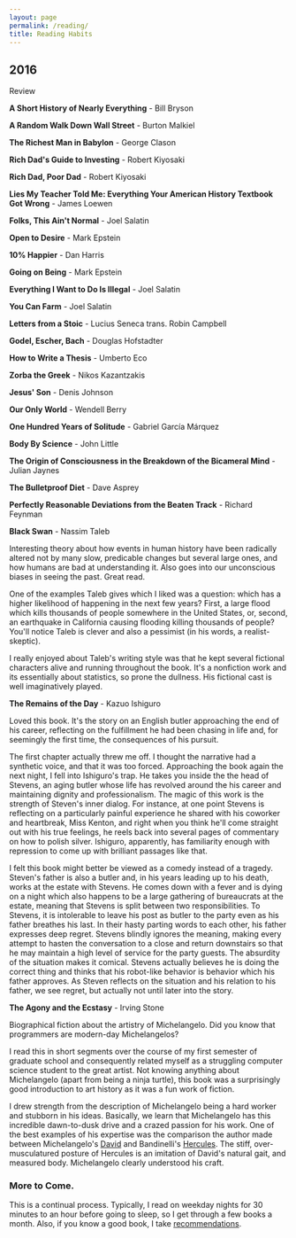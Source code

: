 ```yaml
---
layout: page
permalink: /reading/
title: Reading Habits
---
```


## 2016 
Review

**A Short History of Nearly Everything** - Bill Bryson

**A Random Walk Down Wall Street** - Burton Malkiel

**The Richest Man in Babylon** - George Clason

**Rich Dad's Guide to Investing** - Robert Kiyosaki

**Rich Dad, Poor Dad** - Robert Kiyosaki

**Lies My Teacher Told Me: Everything Your American History Textbook Got Wrong** - James Loewen

**Folks, This Ain't Normal** - Joel Salatin

**Open to Desire** - Mark Epstein

**10% Happier** - Dan Harris

**Going on Being** - Mark Epstein

**Everything I Want to Do Is Illegal** - Joel Salatin

**You Can Farm** - Joel Salatin

**Letters from a Stoic** - Lucius Seneca trans. Robin Campbell

**Godel, Escher, Bach** - Douglas Hofstadter

**How to Write a Thesis** - Umberto Eco

**Zorba the Greek** - Nikos Kazantzakis

**Jesus' Son** - Denis Johnson

**Our Only World** - Wendell Berry

**One Hundred Years of Solitude** - Gabriel García Márquez

**Body By Science** - John Little

**The Origin of Consciousness in the Breakdown of the Bicameral Mind** - Julian Jaynes

**The Bulletproof Diet** - Dave Asprey

**Perfectly Reasonable Deviations from the Beaten Track** - Richard Feynman

**Black Swan** - Nassim Taleb
<div class="reading">
  Interesting theory about how events in human history have been radically altered not by many slow, predicable changes but several large ones, and how humans are bad at understanding it. Also goes into our unconscious biases in seeing the past. Great read. 

  One of the examples Taleb gives which I liked was a question: which has a higher likelihood of happening in the next few years? First, a large flood which kills thousands of people somewhere in the United States, or, second, an earthquake in California causing flooding killing thousands of people? You'll notice Taleb is clever and also a pessimist (in his words, a realist-skeptic).
    
  I really enjoyed about Taleb's writing style was that he kept several fictional characters alive and running throughout the book. It's a nonfiction work and its essentially about statistics, so prone the dullness. His fictional cast is well imaginatively played.
</div>
  
**The Remains of the Day** - Kazuo Ishiguro
<div class="reading">
  Loved this book. It's the story on an English butler approaching the end of his career, reflecting on the fulfillment he had been chasing in life and, for seemingly the first time, the consequences of his pursuit.

  The first chapter actually threw me off. I thought the narrative had a synthetic voice, and that it was too forced. Approaching the book again the next night, I fell into Ishiguro's trap. He takes you inside the the head of Stevens, an aging butler whose life has revolved around the his career and maintaining dignity and professionalism. The magic of this work is the strength of Steven's inner dialog. For instance, at one point Stevens is reflecting on a particularly painful experience he shared with his coworker and heartbreak, Miss Kenton, and right when you think he'll come straight out with his true feelings, he reels back into several pages of commentary on how to polish silver. Ishiguro, apparently, has familiarity enough with repression to come up with brilliant passages like that.

  I felt this book might better be viewed as a comedy instead of a tragedy. Steven's father is also a butler and, in his years leading up to his death, works at the estate with Stevens. He comes down with a fever and is dying on a night which also happens to be a large gathering of bureaucrats at the estate, meaning that Stevens is split between two responsibilities. To Stevens, it is intolerable to leave his post as butler to the party even as his father breathes his last. In their hasty parting words to each other, his father expresses deep regret. Stevens blindly ignores the meaning, making every attempt to hasten the conversation to a close and return downstairs so that he may maintain a high level of service for the party guests. The absurdity of the situation makes it comical. Stevens actually believes he is doing the correct thing and thinks that his robot-like behavior is behavior which his father approves. As Steven reflects on the situation and his relation to his father, we see regret, but actually not until later into the story.
</div>

**The Agony and the Ecstasy** - Irving Stone
<div class="reading">
  Biographical fiction about the artistry of Michelangelo. Did you know that programmers are modern-day Michelangelos? 

  I read this in short segments over the course of my first semester of graduate school and consequently related myself as a struggling computer science student to the great artist. Not knowing anything about Michelangelo (apart from being a ninja turtle), this book was a surprisingly good introduction to art history as it was a fun work of fiction. 


  I drew strength from the description of Michelangelo being a hard worker and stubborn in his ideas. Basically, we learn that Michelangelo has this incredible dawn-to-dusk drive and a crazed passion for his work. One of the best examples of his expertise was the comparison the author made between Michelangelo's [David](https://en.wikipedia.org/wiki/David_(Michelangelo)#/media/File:Michelangelo%27s_David_2015.jpg) and Bandinelli's [Hercules](http://thumbs.dreamstime.com/x/statue-hercules-cacus-florence-5674050.jpg). The stiff, over-musculatured posture of Hercules is an imitation of David's natural gait, and measured body. Michelangelo clearly understood his craft.
</div>

### More to Come.

This is a continual process. Typically, I read on weekday nights for 30 minutes to an hour before going to sleep, so I get through a few books a month. Also, if you know a good book, I take [recommendations](mailto:spehlmann@cs.wisc.edu).
